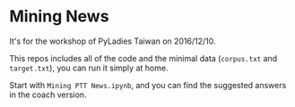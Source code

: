 # Mining News

It's for the workshop of PyLadies Taiwan on 2016/12/10.

This repos includes all of the code and the minimal data (`corpus.txt` and
`target.txt`), you can run it simply at home.

Start with `Mining PTT News.ipynb`, and you can find the suggested answers in
the coach version.
